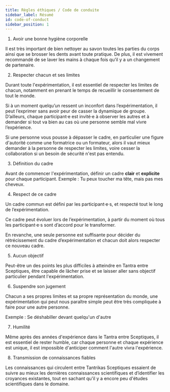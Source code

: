 ```yaml
---
title: Règles éthiques / Code de conduite
sidebar_label: Résumé
id: code-of-conduct
sidebar_position: 1
---
```


1. Avoir une bonne hygiène corporelle

Il est très important de bien nettoyer au savon toutes les parties du corps ainsi que se brosser les dents avant toute pratique. De plus, il est vivement recommandé de se laver les mains à chaque fois qu’il y a un changement de partenaire.

2. Respecter chacun et ses limites

Durant toute l'expérimentation, il est essentiel de respecter les limites de chacun, notamment en prenant le temps de recueillir le consentement de tout le monde.

Si à un moment quelqu’un ressent un inconfort dans l’expérimentation, il peut l’exprimer sans avoir peur de casser la dynamique de groupe. D’ailleurs, chaque participant·e est invité·e à observer les autres et à demander si tout va bien au cas où une personne semble mal vivre l’expérience.

Si une personne vous pousse à dépasser le cadre, en particulier une figure d'autorité comme une formatrice ou un formateur, alors il vaut mieux demander à la personne de respecter les limites, voire cesser la collaboration si un besoin de sécurité n'est pas entendu.

3. Définition du cadre

Avant de commencer l'expérimentation, définir un cadre **clair** et **explicite** pour chaque participant.
Exemple : Tu peux toucher ma tête, mais pas mes cheveux.

4. Respect de ce cadre

Un cadre commun est défini par les participant·e·s, et respecté tout le long de l’expérimentation.

Ce cadre peut évoluer lors de l’expérimentation, à partir du moment où tous les participant·e·s sont d’accord pour le transformer.

En revanche, une seule personne est suffisante pour décider du rétrécissement du cadre d’expérimentation et chacun doit alors respecter ce nouveau cadre.

5. Aucun objectif

Peut-être un des points les plus difficiles à atteindre en Tantra entre Sceptiques, être capable de lâcher prise et se laisser aller sans objectif particulier pendant l'expérimentation.

6. Suspendre son jugement

Chacun a ses propres limites et sa propre représentation du monde, une expérimentation qui peut nous paraître simple peut être très compliquée à faire pour une autre personne.

Exemple : Se déshabiller devant quelqu'un d'autre

7. Humilité

Même après des années d'expérience dans le Tantra entre Sceptiques, il est essentiel de rester humble, car chaque personne et chaque expérience est unique, il est impossible d'anticiper comment l'autre vivra l'expérience.

8. Transmission de connaissances fiables

Les connaissances qui circulent entre Tantrikas Sceptiques essaient de suivre au mieux les dernières connaissances scientifiques et d’identifier les croyances existantes, tout en sachant qu'il y a encore peu d'études scientifiques dans le domaine.
